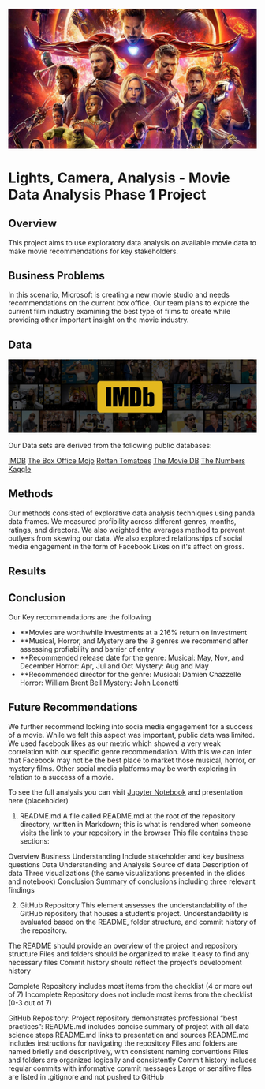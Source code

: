 ![EndGame](./images/marvel.jpg)

# Lights, Camera, Analysis -  Movie Data Analysis Phase 1 Project  


## Overview
This project aims to use exploratory data analysis on available movie data to make movie recommendations for key stakeholders. 

## Business Problems
In this scenario, Microsoft is creating a new movie studio and needs recommendations on the current box office. Our team plans to explore the current film industry examining the best type of films to create while providing other important insight on the movie industry.

## Data

![imdb](./images/imdb.jpg)

Our Data sets are derived from the following public databases:

[IMDB](https://www.imdb.com/)
[The Box Office Mojo](https://www.boxofficemojo.com/)
[Rotten Tomatoes](https://www.rottentomatoes.com/)
[The Movie DB](https://www.themoviedb.org/)
[The Numbers](https://www.the-numbers.com/)
[Kaggle](https://www.kaggle.com/carolzhangdc/imdb-5000-movie-dataset)

## Methods
Our methods consisted of explorative data analysis techniques using panda data frames. We measured profibility across different genres, months, ratings, and directors. We also weighted the averages method to prevent outlyers from skewing our data. We also explored relationships of social media engagement in the form of Facebook Likes on it's affect on gross. 

## Results



## Conclusion
Our Key recommendations are the following
- **Movies are worthwhile investments at a 216% return on investment
- **Musical, Horror, and Mystery are the 3 genres we recommend after assessing profiability and barrier of entry
- **Recommended release date for the genre:
        Musical: May, Nov,  and December
        Horror:  Apr, Jul and Oct
        Mystery:  Aug and May
- **Recommended director for the genre:
        Musical: Damien Chazzelle
        Horror: William Brent Bell
        Mystery: John Leonetti

## Future Recommendations

We further recommend looking into socia media engagement for a success of a movie.  While we felt this aspect was important, public data was limited. We used facebook likes as our metric which showed a very weak correlation with our specific genre recommendation. With this we can infer that Facebook may not be the best place to market those musical, horror, or mystery films. Other social media platforms may be worth exploring in relation to a success of a movie.  


To see the full analysis you can visit [Jupyter Notebook](./Master%20Notebook.ipynb) and presentation here (placeholder)







1. README.md
A file called README.md at the root of the repository directory, written in Markdown; this is what is rendered when someone visits the link to your repository in the browser
This file contains these sections:

Overview
Business Understanding
Include stakeholder and key business questions
Data Understanding and Analysis
Source of data
Description of data
Three visualizations (the same visualizations presented in the slides and notebook)
Conclusion
Summary of conclusions including three relevant findings



2. GitHub Repository
This element assesses the understandability of the GitHub repository that houses a student’s project. Understandability is evaluated based on the README, folder structure, and commit history of the repository.
 
The README should provide an overview of the project and repository structure
Files and folders should be organized to make it easy to find any necessary files
Commit history should reflect the project’s development history

Complete
Repository includes most items from the checklist (4 or more out of 7)
Incomplete
Repository does not include most items from the checklist (0-3 out of 7)

GitHub Repository: Project repository demonstrates professional “best practices”:
README.md includes concise summary of project with all data science steps
README.md links to presentation and sources
README.md includes instructions for navigating the repository
Files and folders are named briefly and descriptively, with consistent naming conventions
Files and folders are organized logically and consistently
Commit history includes regular commits with informative commit messages
Large or sensitive files are listed in .gitignore and not pushed to GitHub
 


